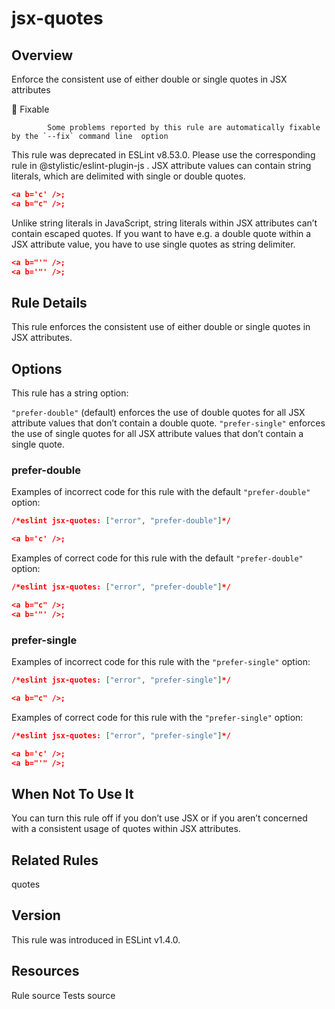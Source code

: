 
# jsx-quotes
## Overview
Enforce the consistent use of either double or single quotes in JSX attributes


🔧 Fixable

            Some problems reported by this rule are automatically fixable by the `--fix` command line  option
        


This rule was deprecated in ESLint v8.53.0. Please use the corresponding rule  in @stylistic/eslint-plugin-js .
JSX attribute values can contain string literals, which are delimited with single or double quotes.

```json
<a b='c' />;
<a b="c" />;
```
Unlike string literals in JavaScript, string literals within JSX attributes can’t contain escaped quotes.
If you want to have e.g. a double quote within a JSX attribute value, you have to use single quotes as string delimiter.

```json
<a b="'" />;
<a b='"' />;
```
## Rule Details
This rule enforces the consistent use of either double or single quotes in JSX attributes.
## Options
This rule has a string option:

`"prefer-double"` (default) enforces the use of double quotes for all JSX attribute values that don’t contain a double quote.
`"prefer-single"` enforces the use of single quotes for all JSX attribute values that don’t contain a single quote.

### prefer-double
Examples of incorrect code for this rule with the default `"prefer-double"` option:


```json
/*eslint jsx-quotes: ["error", "prefer-double"]*/

<a b='c' />;
```
Examples of correct code for this rule with the default `"prefer-double"` option:


```json
/*eslint jsx-quotes: ["error", "prefer-double"]*/

<a b="c" />;
<a b='"' />;
```
### prefer-single
Examples of incorrect code for this rule with the `"prefer-single"` option:


```json
/*eslint jsx-quotes: ["error", "prefer-single"]*/

<a b="c" />;
```
Examples of correct code for this rule with the `"prefer-single"` option:


```json
/*eslint jsx-quotes: ["error", "prefer-single"]*/

<a b='c' />;
<a b="'" />;
```
## When Not To Use It
You can turn this rule off if you don’t use JSX or if you aren’t concerned with a consistent usage of quotes within JSX attributes.
## Related Rules


quotes 


## Version
This rule was introduced in ESLint v1.4.0.
## Resources

Rule source 
Tests source 

